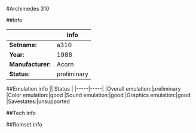 #Archimedes 310

##Info

||Info|
|-----|-----|
|**Setname:**|a310
|**Year:**|1988
|**Manufacturer:**|Acorn
|**Status:**|preliminary

##Emulation info
|| Status |
|-----|-----|
|Overall emulation:|preliminary
|Color emulation:|good
|Sound emulation:|good
|Graphics emulation:|good
|Savestates:|unsupported

##Tech info

##Romset info

<!--- START OF EDITED COMMENT DO NOT TOUCH TEXT ABOVE-->
